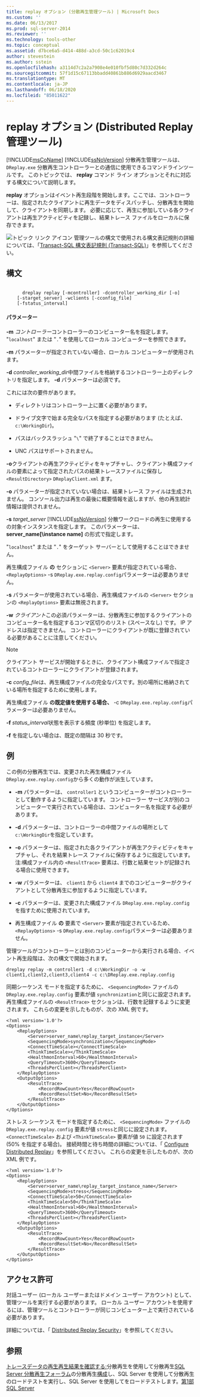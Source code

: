 ```yaml
---
title: replay オプション (分散再生管理ツール) | Microsoft Docs
ms.custom: ''
ms.date: 06/13/2017
ms.prod: sql-server-2014
ms.reviewer: ''
ms.technology: tools-other
ms.topic: conceptual
ms.assetid: d7bce6a5-d414-488d-a3cd-50c1c62019c4
author: stevestein
ms.author: sstein
ms.openlocfilehash: a3114d7c2a2a7908e4e010fbf5d80c7d332d264c
ms.sourcegitcommit: 57f1d15c67113bbadd40861b886d6929aacd3467
ms.translationtype: MT
ms.contentlocale: ja-JP
ms.lasthandoff: 06/18/2020
ms.locfileid: "85011622"
---
```

# <a name="replay-option-distributed-replay-administration-tool"></a>replay オプション (Distributed Replay 管理ツール)
  [!INCLUDE[msCoName](../../includes/msconame-md.md)] [!INCLUDE[ssNoVersion](../../../includes/ssnoversion-md.md)] 分散再生管理ツールは、 `DReplay.exe` 分散再生コントローラーとの通信に使用できるコマンドラインツールです。 このトピックでは、 **replay** コマンド ライン オプションとそれに対応する構文について説明します。

 **replay** オプションはイベント再生段階を開始します。ここでは、コントローラーは、指定されたクライアントに再生データをディスパッチし、分散再生を開始して、クライアントを同期します。 必要に応じて、再生に参加している各クライアントは再生アクティビティを記録し、結果トレース ファイルをローカルに保存できます。

 ![トピック リンク アイコン](../../database-engine/media/topic-link.gif "トピック リンク アイコン") 管理ツールの構文で使用される構文表記規則の詳細については、「[Transact-SQL 構文表記規則 &#40;Transact-SQL&#41;](/sql/t-sql/language-elements/transact-sql-syntax-conventions-transact-sql)」を参照してください。

## <a name="syntax"></a>構文

```

      dreplay replay [-mcontroller] -dcontroller_working_dir [-o]
    [-starget_server] -wclients [-cconfig_file]
    [-fstatus_interval]
```

#### <a name="parameters"></a>パラメーター
 **-m** *コントローラー*コントローラーのコンピューター名を指定します。 "`localhost`" または "`.`" を使用してローカル コンピューターを参照できます。

 **-m** パラメーターが指定されていない場合、ローカル コンピューターが使用されます。

 **-d** *controller_working_dir*中間ファイルを格納するコントローラー上のディレクトリを指定します。 **-d** パラメーターは必須です。

 これには次の要件があります。

-   ディレクトリはコントローラー上に置く必要があります。

-   ドライブ文字で始まる完全なパスを指定する必要があります (たとえば、 `c:\WorkingDir`)。

-   パスはバックスラッシュ "`\`" で終了することはできません。

-   UNC パスはサポートされません。

 **-o**クライアントの再生アクティビティをキャプチャし、クライアント構成ファイルの要素によって指定されたパスの結果トレースファイルに保存し `<ResultDirectory>` `DReplayClient.xml` ます。

 **-o** パラメーターが指定されていない場合は、結果トレース ファイルは生成されません。 コンソール出力は再生の最後に概要情報を返しますが、他の再生統計情報は提供されません。

 **-s** *target_server* [!INCLUDE[ssNoVersion](../../../includes/ssnoversion-md.md)] 分散ワークロードの再生に使用するの対象インスタンスを指定します。 このパラメーターは、 **server_name[\instance name]** の形式で指定します。

 "`localhost`" または "`.`" をターゲット サーバーとして使用することはできません。

 再生構成ファイル **の** セクションに `<Server>` 要素が指定されている場合、 `<ReplayOptions>` -s `DReplay.exe.replay.config`パラメーターは必要ありません。

 **-s** パラメーターが使用されている場合、再生構成ファイルの `<Server>` セクションの `<ReplayOptions>` 要素は無視されます。

 **-w** *クライアント*この必須パラメーターは、分散再生に参加するクライアントのコンピューター名を指定するコンマ区切りのリスト (スペースなし) です。 IP アドレスは指定できません。 コントローラーにクライアントが既に登録されている必要があることに注意してください。

> [!NOTE]
>  クライアント サービスが開始するときに、クライアント構成ファイルで指定されているコントローラーにクライアントが登録されます。

 **-c** *config_file*は、再生構成ファイルの完全なパスです。別の場所に格納されている場所を指定するために使用します。

 再生構成ファイル **の既定値を使用する場合、** -c `DReplay.exe.replay.config`パラメーターは必要ありません。

 **-f** *status_interval*状態を表示する頻度 (秒単位) を指定します。

 **-f** を指定しない場合は、既定の間隔は 30 秒です。

## <a name="examples"></a>例
 この例の分散再生では、変更された再生構成ファイル `DReplay.exe.replay.config`から多くの動作が派生しています。

-   **-m** パラメーターは、 `controller1` というコンピューターがコントローラーとして動作するように指定しています。 コントローラー サービスが別のコンピューターで実行されている場合は、コンピューター名を指定する必要があります。

-   **-d** パラメーターは、コントローラーの中間ファイルの場所として `c:\WorkingDir`を指定しています。

-   **-o** パラメーターは、指定された各クライアントが再生アクティビティをキャプチャし、それを結果トレース ファイルに保存するように指定しています。 注:構成ファイル内の `<ResultTrace>` 要素は、行数と結果セットが記録される場合に使用できます。

-   **-w** パラメーターは、 `client1` から `client4` までのコンピューターがクライアントとして分散再生に参加するように指定しています。

-   **-c** パラメーターは、変更された構成ファイル `DReplay.exe.replay.config`を指すために使用されています。

-   再生構成ファイル **の** 要素で `<Server>` 要素が指定されているため、 `<ReplayOptions>` -s `DReplay.exe.replay.config`パラメーターは必要ありません。

 管理ツールがコントローラーとは別のコンピューターから実行される場合、イベント再生段階は、次の構文で開始されます。

```
dreplay replay -m controller1 -d c:\WorkingDir -o -w client1,client2,client3,client4 -c c:\DReplay.exe.replay.config
```

 同期シーケンス モードを指定するために、 `<SequencingMode>` ファイルの `DReplay.exe.replay.config` 要素が値 `synchronization`と同じに設定されます。 再生構成ファイルの `<ResultTrace>` セクションは、行数を記録するように変更されます。 これらの変更を示したものが、次の XML 例です。

```
<?xml version='1.0'?>
<Options>
    <ReplayOptions>
        <Server>server_name\replay_target_instance</Server>
        <SequencingMode>synchronization</SequencingMode>
        <ConnectTimeScale></ConnectTimeScale>
        <ThinkTimeScale></ThinkTimeScale>
        <HealthmonInterval>60</HealthmonInterval>
        <QueryTimeout>3600</QueryTimeout>
        <ThreadsPerClient></ThreadsPerClient>
    </ReplayOptions>
    <OutputOptions>
        <ResultTrace>
            <RecordRowCount>Yes</RecordRowCount>
            <RecordResultSet>No</RecordResultSet>
        </ResultTrace>
    </OutputOptions>
</Options>
```

 ストレス シーケンス モードを指定するために、 `<SequencingMode>` ファイルの `DReplay.exe.replay.config` 要素が値 `stress`と同じに設定されます。 `<ConnectTimeScale>` および `<ThinkTimeScale>` 要素が値 `50` に設定されます (50% を指定する場合)。 接続時間と待ち時間の詳細については、「 [Configure Distributed Replay](configure-distributed-replay.md)」を参照してください。 これらの変更を示したものが、次の XML 例です。

```
<?xml version='1.0'?>
<Options>
    <ReplayOptions>
        <Server>server_name\replay_target_instance_name</Server>
        <SequencingMode>stress</SequencingMode>
        <ConnectTimeScale>50</ConnectTimeScale>
        <ThinkTimeScale>50</ThinkTimeScale>
        <HealthmonInterval>60</HealthmonInterval>
        <QueryTimeout>3600</QueryTimeout>
        <ThreadsPerClient></ThreadsPerClient>
    </ReplayOptions>
    <OutputOptions>
        <ResultTrace>
            <RecordRowCount>Yes</RecordRowCount>
            <RecordResultSet>No</RecordResultSet>
        </ResultTrace>
    </OutputOptions>
</Options>
```

## <a name="permissions"></a>アクセス許可
 対話ユーザー (ローカル ユーザーまたはドメイン ユーザー アカウント) として、管理ツールを実行する必要があります。 ローカル ユーザー アカウントを使用するには、管理ツールとコントローラーが同じコンピューター上で実行されている必要があります。

 詳細については、「 [Distributed Replay Security](distributed-replay-security.md)」を参照してください。

## <a name="see-also"></a>参照
 [トレースデータ](replay-trace-data.md)[の再生再生結果を確認](review-the-replay-results.md)[する:](https://docs.microsoft.com/archive/blogs/msdn/mspfe/using-distributed-replay-to-load-test-your-sql-serverpart-2)分散再生を使用して分散再生[SQL Server 分散再生フォーラム](https://social.technet.microsoft.com/Forums/sl/sqldru/)の分散再生[構成](configure-distributed-replay.md)し、SQL Server を使用して分散再生のロードテストを実行し、SQL Server を使用してをロードテストします。[第1部](https://docs.microsoft.com/archive/blogs/batuhanyildiz/using-distributed-replay-to-load-test-your-sql-serverpart-1) [SQL Server](sql-server-distributed-replay.md)


